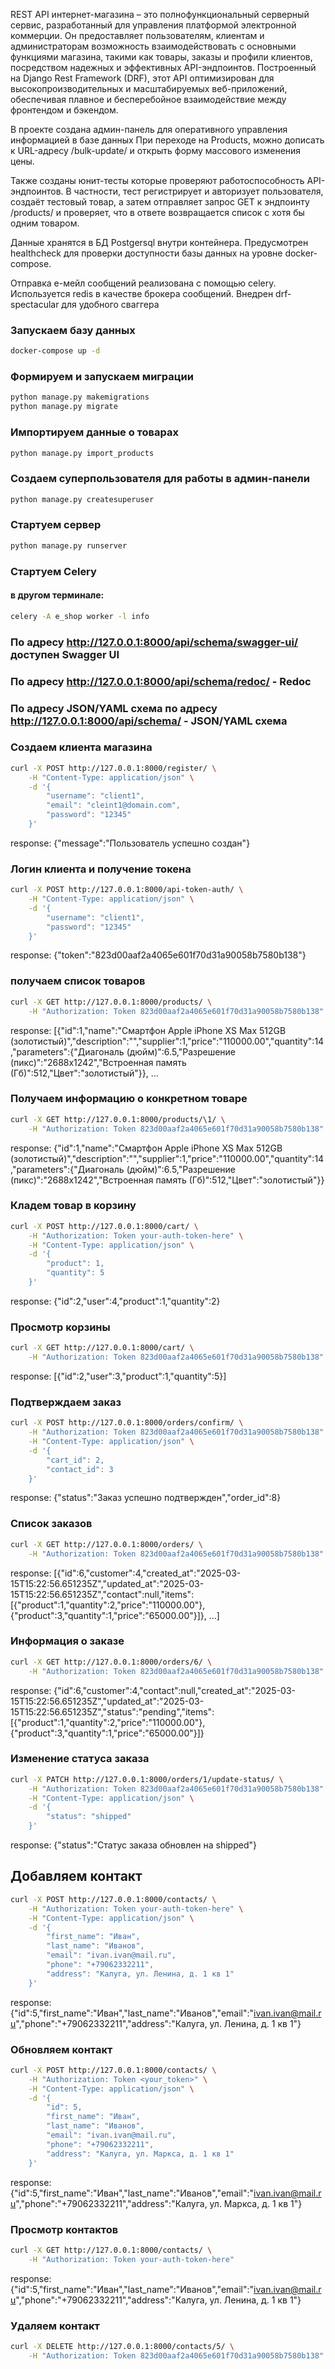 REST API интернет-магазина – это полнофункциональный серверный сервис, разработанный для управления платформой электронной коммерции. Он предоставляет пользователям, клиентам и администраторам возможность взаимодействовать с основными функциями магазина, такими как товары, заказы и профили клиентов, посредством надежных и эффективных API-эндпоинтов. Построенный на Django Rest Framework (DRF), этот API оптимизирован для высокопроизводительных и масштабируемых веб-приложений, обеспечивая плавное и бесперебойное взаимодействие между фронтендом и бэкендом.

В проекте создана админ-панель для оперативного управления информацией в базе данных
При переходе на Products, можно дописать к URL-адресу /bulk-update/ и открыть форму массового изменения цены.

Также созданы юнит-тесты которые проверяют работоспособность API-эндпоинтов.
В частности, тест регистрирует и авторизует пользователя,
создаёт тестовый товар, а затем отправляет запрос GET к эндпоинту
/products/ и проверяет, что в ответе возвращается список с хотя
бы одним товаром.

Данные хранятся в БД Postgersql внутри контейнера.
Предусмотрен healthcheck для проверки доступности базы данных на уровне docker-compose.

Отправка е-мейл сообщений реализована с помощью celery. Используется redis в качестве брокера сообщений.
Внедрен drf-spectacular для удобного сваггера

### Запускаем базу данных
```bash
docker-compose up -d
```

### Формируем и запускаем миграции
```bash
python manage.py makemigrations
python manage.py migrate
```

### Импортируем данные о товарах
```bash
python manage.py import_products
```

### Создаем суперпользователя для работы в админ-панели
```bash
python manage.py createsuperuser
```

### Cтартуем сервер
```bash
python manage.py runserver
```

### Стартуем Celery
#### в другом терминале:
```bash
celery -A e_shop worker -l info
```

### По адресу http://127.0.0.1:8000/api/schema/swagger-ui/ доступен Swagger UI
### По адресу http://127.0.0.1:8000/api/schema/redoc/ - Redoс   
### По адресу JSON/YAML схема по адресу http://127.0.0.1:8000/api/schema/ - JSON/YAML схема

### Создаем клиента магазина
```bash
curl -X POST http://127.0.0.1:8000/register/ \
    -H "Content-Type: application/json" \
    -d '{
        "username": "client1",
        "email": "cleint1@domain.com",
        "password": "12345"
    }'
```
response:
{"message":"Пользователь успешно создан"}

### Логин клиента и получение токена
```bash
curl -X POST http://127.0.0.1:8000/api-token-auth/ \
    -H "Content-Type: application/json" \
    -d '{
        "username": "client1",
        "password": "12345"
    }'
```
response:
{"token":"823d00aaf2a4065e601f70d31a90058b7580b138"}

### получаем список товаров
```bash
curl -X GET http://127.0.0.1:8000/products/ \
    -H "Authorization: Token 823d00aaf2a4065e601f70d31a90058b7580b138"
```
response:
[{"id":1,"name":"Смартфон Apple iPhone XS Max 512GB (золотистый)","description":"","supplier":1,"price":"110000.00","quantity":14,"parameters":{"Диагональ (дюйм)":6.5,"Разрешение (пикс)":"2688x1242","Встроенная память (Гб)":512,"Цвет":"золотистый"}}, ...

### Получаем информацию о конкретном товаре
```bash
curl -X GET http://127.0.0.1:8000/products/\1/ \
    -H "Authorization: Token 823d00aaf2a4065e601f70d31a90058b7580b138"
```
response:
{"id":1,"name":"Смартфон Apple iPhone XS Max 512GB (золотистый)","description":"","supplier":1,"price":"110000.00","quantity":14,"parameters":{"Диагональ (дюйм)":6.5,"Разрешение (пикс)":"2688x1242","Встроенная память (Гб)":512,"Цвет":"золотистый"}}

### Кладем товар в корзину
```bash
curl -X POST http://127.0.0.1:8000/cart/ \
    -H "Authorization: Token your-auth-token-here" \
    -H "Content-Type: application/json" \
    -d '{
        "product": 1,
        "quantity": 5
    }'
```
response:
{"id":2,"user":4,"product":1,"quantity":2}

### Просмотр корзины
```bash
curl -X GET http://127.0.0.1:8000/cart/ \
    -H "Authorization: Token 823d00aaf2a4065e601f70d31a90058b7580b138"
```
response:
[{"id":2,"user":3,"product":1,"quantity":5}]

### Подтверждаем заказ
```bash
curl -X POST http://127.0.0.1:8000/orders/confirm/ \
    -H "Authorization: Token 823d00aaf2a4065e601f70d31a90058b7580b138" \
    -H "Content-Type: application/json" \
    -d '{
        "cart_id": 2,
        "contact_id": 3
    }'
```
response:
{"status":"Заказ успешно подтвержден","order_id":8}

### Список заказов
```bash
curl -X GET http://127.0.0.1:8000/orders/ \
    -H "Authorization: Token 823d00aaf2a4065e601f70d31a90058b7580b138"
``` 
response:
[{"id":6,"customer":4,"created_at":"2025-03-15T15:22:56.651235Z","updated_at":"2025-03-15T15:22:56.651235Z","contact":null,"items":[{"product":1,"quantity":2,"price":"110000.00"},{"product":3,"quantity":1,"price":"65000.00"}]}, ...]

### Информация о заказе
```bash
curl -X GET http://127.0.0.1:8000/orders/6/ \
    -H "Authorization: Token 823d00aaf2a4065e601f70d31a90058b7580b138"
``` 
response:
{"id":6,"customer":4,"contact":null,"created_at":"2025-03-15T15:22:56.651235Z","updated_at":"2025-03-15T15:22:56.651235Z","status":"pending","items":[{"product":1,"quantity":2,"price":"110000.00"},{"product":3,"quantity":1,"price":"65000.00"}]}

### Изменение статуса заказа
```bash
curl -X PATCH http://127.0.0.1:8000/orders/1/update-status/ \
    -H "Authorization: Token 823d00aaf2a4065e601f70d31a90058b7580b138" \
    -H "Content-Type: application/json" \
    -d '{
        "status": "shipped"
    }'
```
response:
{"status":"Статус заказа обновлен на shipped"}


## Добавляем контакт
```bash
curl -X POST http://127.0.0.1:8000/contacts/ \
    -H "Authorization: Token your-auth-token-here" \
    -H "Content-Type: application/json" \
    -d '{
        "first_name": "Иван",
        "last_name": "Иванов",
        "email": "ivan.ivan@mail.ru",
        "phone": "+79062332211",
        "address": "Калуга, ул. Ленина, д. 1 кв 1"
    }'
```
response:
{"id":5,"first_name":"Иван","last_name":"Иванов","email":"ivan.ivan@mail.ru","phone":"+79062332211","address":"Калуга, ул. Ленина, д. 1 кв 1"}

### Обновляем контакт
```bash
curl -X POST http://127.0.0.1:8000/contacts/ \
    -H "Authorization: Token <your_token>" \
    -H "Content-Type: application/json" \
    -d '{
        "id": 5,
        "first_name": "Иван",
        "last_name": "Иванов",
        "email": "ivan.ivan@mail.ru",
        "phone": "+79062332211",
        "address": "Калуга, ул. Маркса, д. 1 кв 1"
    }'
```
response:
{"id":5,"first_name":"Иван","last_name":"Иванов","email":"ivan.ivan@mail.ru","phone":"+79062332211","address":"Калуга, ул. Маркса, д. 1 кв 1"}
### Просмотр контактов
```bash
curl -X GET http://127.0.0.1:8000/contacts/ \
    -H "Authorization: Token your-auth-token-here"
```
response:
{"id":5,"first_name":"Иван","last_name":"Иванов","email":"ivan.ivan@mail.ru","phone":"+79062332211","address":"Калуга, ул. Ленина, д. 1 кв 1"}


### Удаляем контакт
```bash
curl -X DELETE http://127.0.0.1:8000/contacts/5/ \
    -H "Authorization: Token 823d00aaf2a4065e601f70d31a90058b7580b138"
```
